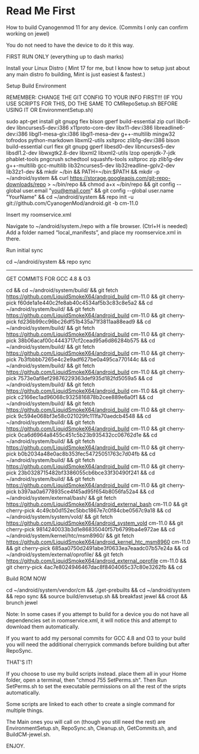 Read Me First
==============


How to build Cyanogenmod 11 for any device. (Commits I only can confirm working on jewel)

You do not need to have the device to do it this way.

FIRST RUN ONLY (everything up to dash marks)

Install your Linux Distro ( Mint 17 for me, but I know how to setup just about any main distro fo building, Mint is just easiest & fastest.)

Setup Build Environment

REMEMBER: CHANGE THE GIT CONFIG TO YOUR INFO FIRST!!! (IF YOU USE SCRIPTS FOR THIS, DO THE SAME TO CMRepoSetup.sh BEFORE USING IT OR EnvironmentSetup.sh)

sudo apt-get install git gnupg flex bison gperf build-essential zip curl libc6-dev libncurses5-dev:i386 x11proto-core-dev libx11-dev:i386 libreadline6-dev:i386 libgl1-mesa-glx:i386 libgl1-mesa-dev g++-multilib mingw32 tofrodos python-markdown libxml2-utils xsltproc zlib1g-dev:i386 bison build-essential curl flex git gnupg gperf libesd0-dev libncurses5-dev libsdl1.2-dev libwxgtk2.8-dev libxml2 libxml2-utils lzop openjdk-7-jdk phablet-tools pngcrush schedtool squashfs-tools xsltproc zip zlib1g-dev g++-multilib gcc-multilib lib32ncurses5-dev lib32readline-gplv2-dev lib32z1-dev && mkdir ~/bin && PATH=~/bin:$PATH && mkdir -p ~/android/system && curl https://storage.googleapis.com/git-repo-downloads/repo > ~/bin/repo && chmod a+x ~/bin/repo && git config --global user.email "you@email.com" && git config --global user.name "YourName" && cd ~/android/system && repo init -u git://github.com/CyanogenMod/android.git -b cm-11.0

Insert my roomservice.xml

Navigate to ~/android/system./repo with a file browser. (Ctrl+H is needed)
Add a folder named “local_manifests”, and place my roomservice.xml in there.

Run initial sync

cd ~/android/system && repo sync

----------------------------------------------------------------------------------------------------
GET COMMITS FOR GCC 4.8 & O3

cd && cd ~/android/system/build/ && git fetch https://github.com/LiquidSmokeX64/android_build cm-11.0 && git cherry-pick f60de1a1e440c2fe8ab40c4534af5b3c83c8e5a2 && cd ~/android/system/build/ && git fetch https://github.com/LiquidSmokeX64/android_build cm-11.0 && git cherry-pick fd236b99cc96bc26df51b435a71f3811aa88ead9 && cd ~/android/system/build/ && git fetch https://github.com/LiquidSmokeX64/android_build cm-11.0 && git cherry-pick 38b06acaf00c4443717cf2cead95a6d86284b575 && cd ~/android/system/build/ && git fetch https://github.com/LiquidSmokeX64/android_build cm-11.0 && git cherry-pick 7b3fbbbb7265e4c2e9adf627be0a495ca770144c && cd ~/android/system/build/ && git fetch https://github.com/LiquidSmokeX64/android_build cm-11.0 && git cherry-pick 7573e0af8ef29876229363def935d182fd5059a5 && cd ~/android/system/build/ && git fetch https://github.com/LiquidSmokeX64/android_build cm-11.0 && git cherry-pick c2166ec1ad96068c9325816878b2cee889e6a0f1 && cd ~/android/system/build/ && git fetch https://github.com/LiquidSmokeX64/android_build cm-11.0 && git cherry-pick 9c594e068bf3e58c021029fc111fa70aedcb4548 && cd ~/android/system/build/ && git fetch https://github.com/LiquidSmokeX64/android_build cm-11.0 && git cherry-pick 0ca6d6964a8455c451c5b23b935432cc06762d1e && cd ~/android/system/build/ && git fetch https://github.com/LiquidSmokeX64/android_build cm-11.0 && git cherry-pick b0b2034a48e0ac8b353fec54725051763c7d04fb && cd ~/android/system/build/ && git fetch https://github.com/LiquidSmokeX64/android_build cm-11.0 && git cherry-pick 23b0328715482bf3386055cb6bce33f30490f241 && cd ~/android/system/build/ && git fetch https://github.com/LiquidSmokeX64/android_build cm-11.0 && git cherry-pick b397aa0a6778935ce4f45ad95f654b8056fa52a4 && cd ~/android/system/external/bash/ && git fetch https://github.com/LiquidSmokeX64/android_external_bash cm-11.0 && git cherry-pick 4c49cb0d152ec5bbc1867e7c0f84cbe0567c9a18 && cd ~/android/system/system/vold/ && git fetch https://github.com/LiquidSmokeX64/android_system_vold cm-11.0 && git cherry-pick 9814240033b3d1e86835040f57b6799ba4e972ae && cd ~/android/system/kernel/htc/msm8960/ && git fetch https://github.com/LiquidSmokeX64/android_kernel_htc_msm8960 cm-11.0 && git cherry-pick 685aa0750d2491abe3f0633ea7eaadc07b57e24a && cd ~/android/system/external/oprofile/ && git fetch https://github.com/LiquidSmokeX64/android_external_oprofile cm-11.0 && git cherry-pick 4ac7e8024946467dac8f8404065c37c80e3262fb && cd

Build ROM NOW

cd ~/android/system/vendor/cm && ./get-prebuilts && cd ~/android/system && repo sync && source build/envsetup.sh && breakfast jewel && croot && brunch jewel

Note: In some cases if you attempt to build for a device you do not have all dependencies set in roomservice.xml, it will notice this and attempt to download them automatically. 

If you want to add my personal commits for GCC 4.8 and O3 to your build you will need the additional cherrypick commands before building but after RepoSync.

THAT'S IT!

If you choose to use my build scripts instead. place them all in your Home folder, open a terminal, then "chmod 755 SetPerms.sh". Then Run SetPerms.sh to set the executable permissions on all the rest of the sripts automatically.

Some scripts are linked to each other to create a single command for multiple things.

The Main ones you will call on (though you still need the rest) are EnvironmentSetup.sh, RepoSync.sh, Cleanup.sh, GetCommits.sh, and BuildCM-jewel.sh. 

ENJOY.

